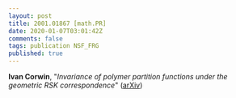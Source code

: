 ```yaml
---
layout: post
title: 2001.01867 [math.PR]
date: 2020-01-07T03:01:42Z
comments: false
tags: publication NSF_FRG
published: true
---
```


<b>Ivan Corwin</b>, "<i>Invariance of polymer partition functions under the geometric RSK  correspondence</i>" ([arXiv](http://arxiv.org/abs/2001.01867v1))
